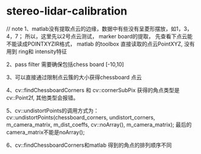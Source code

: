 # stereo-lidar-calibration


// note 
1、matlab没有提取点云的边缘，数据中有些没有呈菱形摆放，如1，3，4，7；
所以，这里先以2号点云测试， marker board的提取，
先查看下点云能不能读成POINTXYZIR格式，
matlab 的toolbox 直接读取的点云PointXYZ, 没有用到 ring和 intensity特征

2、pass filter 需要确保包括chess board [-10,10]

3、可以直接通过限制点云簇的大小获得chessboard 点云

4、cv::findChessboardCorners 和 cv::cornerSubPix 获得的角点类型是cv::Point2f, 其他类型会报错。

5、cv::undistortPoints的调用方式为：
cv::undistortPoints(chessboard_corners, undistort_corners, m_camera_matrix, m_dist_coeffs, cv::noArray(), m_camera_matrix);
最后的camera_matrix不能是noArray();

6、cv::findChessboardCorners和matlab 得到的角点的排列顺序不同
